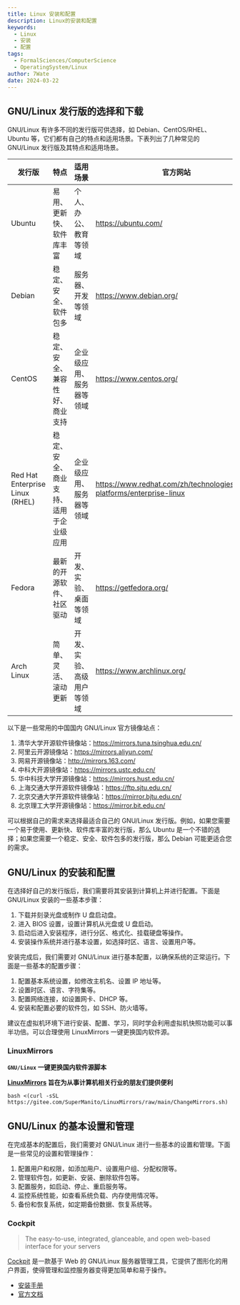 ```yaml
---
title: Linux 安装和配置
description: Linux的安装和配置
keywords:
  - Linux
  - 安装
  - 配置
tags:
  - FormalSciences/ComputerScience
  - OperatingSystem/Linux
author: 7Wate
date: 2024-03-22
---
```


## GNU/Linux 发行版的选择和下载

GNU/Linux 有许多不同的发行版可供选择，如 Debian、CentOS/RHEL、 Ubuntu 等，它们都有自己的特点和适用场景。下表列出了几种常见的 GNU/Linux 发行版及其特点和适用场景。

| 发行版                          | 特点                                   | 适用场景                   | 官方网站                                                     | 中国国内官方镜像站点         |
| ------------------------------- | -------------------------------------- | -------------------------- | ------------------------------------------------------------ | ---------------------------- |
| Ubuntu                          | 易用、更新快、软件库丰富               | 个人、办公、教育等领域     | <https://ubuntu.com/>                                          | <https://mirrors.ustc.edu.cn/> |
| Debian                          | 稳定、安全、软件包多                   | 服务器、开发等领域         | <https://www.debian.org/>                                      | <https://mirrors.ustc.edu.cn/> |
| CentOS                          | 稳定、安全、兼容性好、商业支持         | 企业级应用、服务器等领域   | <https://www.centos.org/>                                      | <https://mirrors.ustc.edu.cn/> |
| Red Hat Enterprise Linux (RHEL) | 稳定、安全、商业支持、适用于企业级应用 | 企业级应用、服务器等领域   | <https://www.redhat.com/zh/technologies/linux-platforms/enterprise-linux> |                              |
| Fedora                          | 最新的开源软件、社区驱动               | 开发、实验、桌面等领域     | <https://getfedora.org/>                                       | <https://mirrors.ustc.edu.cn/> |
| Arch Linux                      | 简单、灵活、滚动更新                   | 开发、实验、高级用户等领域 | <https://www.archlinux.org/>                                   | <https://mirrors.ustc.edu.cn/> |

以下是一些常用的中国国内 GNU/Linux 官方镜像站点：

1. 清华大学开源软件镜像站：<https://mirrors.tuna.tsinghua.edu.cn/>
2. 阿里云开源镜像站：<https://mirrors.aliyun.com/>
3. 网易开源镜像站：<http://mirrors.163.com/>
4. 中科大开源镜像站：<https://mirrors.ustc.edu.cn/>
5. 华中科技大学开源镜像站：<https://mirrors.hust.edu.cn/>
6. 上海交通大学开源软件镜像站：<https://ftp.sjtu.edu.cn/>
7. 北京交通大学开源软件镜像站：<https://mirror.bjtu.edu.cn/>
8. 北京理工大学开源镜像站：<https://mirror.bit.edu.cn/>

可以根据自己的需求来选择最适合自己的 GNU/Linux 发行版。例如，如果您需要一个易于使用、更新快、软件库丰富的发行版，那么 Ubuntu 是一个不错的选择；如果您需要一个稳定、安全、软件包多的发行版，那么 Debian 可能更适合您的需求。

## GNU/Linux 的安装和配置

在选择好自己的发行版后，我们需要将其安装到计算机上并进行配置。下面是 GNU/Linux 安装的一些基本步骤：

1. 下载并刻录光盘或制作 U 盘启动盘。
2. 进入 BIOS 设置，设置计算机从光盘或 U 盘启动。
3. 启动后进入安装程序，进行分区、格式化、挂载硬盘等操作。
4. 安装操作系统并进行基本设置，如选择时区、语言、设置用户等。

安装完成后，我们需要对 GNU/Linux 进行基本配置，以确保系统的正常运行。下面是一些基本的配置步骤：

1. 配置基本系统设置，如修改主机名、设置 IP 地址等。
2. 设置时区、语言、字符集等。
3. 配置网络连接，如设置网卡、DHCP 等。
4. 安装和配置必要的软件包，如 SSH、防火墙等。

建议在虚拟机环境下进行安装、配置、学习，同时学会利用虚拟机快照功能可以事半功倍。可以合理使用 LinuxMirrors 一键更换国内软件源。

### LinuxMirrors

**`GNU/Linux` 一键更换国内软件源脚本**

**[LinuxMirrors](https://github.com/SuperManito/LinuxMirrors) 旨在为从事计算机相关行业的朋友们提供便利**

```shell
bash <(curl -sSL https://gitee.com/SuperManito/LinuxMirrors/raw/main/ChangeMirrors.sh)
```

## GNU/Linux 的基本设置和管理

在完成基本的配置后，我们需要对 GNU/Linux 进行一些基本的设置和管理。下面是一些常见的设置和管理操作：

1. 配置用户和权限，如添加用户、设置用户组、分配权限等。
2. 管理软件包，如更新、安装、删除软件包等。
3. 配置服务，如启动、停止、重启服务等。
4. 监控系统性能，如查看系统负载、内存使用情况等。
5. 备份和恢复系统，如定期备份数据、恢复系统等。

### Cockpit

> The easy-to-use, integrated, glanceable, and open web-based interface for your servers

[Cockpit](https://cockpit-project.org/) 是一款基于 Web 的 GNU/Linux 服务器管理工具，它提供了图形化的用户界面，使得管理和监控服务器变得更加简单和易于操作。

- [安装手册](https://cockpit-project.org/running.html)
- [官方文档](https://cockpit-project.org/documentation.html)
